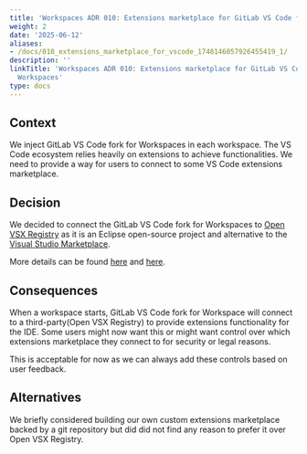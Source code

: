 ```yaml
---
title: 'Workspaces ADR 010: Extensions marketplace for GitLab VS Code fork for Workspaces'
weight: 2
date: '2025-06-12'
aliases:
- /docs/010_extensions_marketplace_for_vscode_1748146057926455419_1/
description: ''
linkTitle: 'Workspaces ADR 010: Extensions marketplace for GitLab VS Code fork for
  Workspaces'
type: docs
---
```


## Context

We inject GitLab VS Code fork for Workspaces in each workspace.
The VS Code ecosystem relies heavily on extensions to achieve functionalities.
We need to provide a way for users to connect to some VS Code extensions marketplace.

## Decision

We decided to connect the GitLab VS Code fork for Workspaces to [Open VSX Registry](https://open-vsx.org/)
as it is an Eclipse open-source project and alternative to the [Visual Studio Marketplace](https://marketplace.visualstudio.com/).

More details can be found [here](https://gitlab.com/gitlab-org/gitlab/-/issues/436398) and [here](https://gitlab.com/groups/gitlab-org/-/epics/12443).

## Consequences

When a workspace starts, GitLab VS Code fork for Workspace will connect to a third-party(Open VSX Registry)
to provide extensions functionality for the IDE. Some users might now want this
or might want control over which extensions marketplace they connect to for security or legal reasons.

This is acceptable for now as we can always add these controls based on user feedback.

## Alternatives

We briefly considered building our own custom extensions marketplace backed by a git repository
but did did not find any reason to prefer it over Open VSX Registry.

